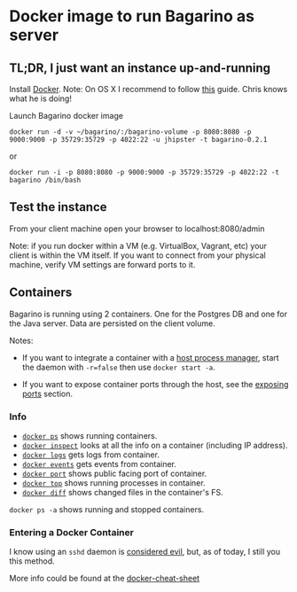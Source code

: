 # Docker image to run Bagarino as server 

## TL;DR, I just want an instance up-and-running

Install [Docker](https://docs.docker.com/installation/).
Note: On OS X I recommend to follow [this](http://viget.com/extend/how-to-use-docker-on-os-x-the-missing-guide) guide. Chris knows what he is doing!

Launch Bagarino docker image
```
docker run -d -v ~/bagarino/:/bagarino-volume -p 8080:8080 -p 9000:9000 -p 35729:35729 -p 4022:22 -u jhipster -t bagarino-0.2.1
```
or 
```
docker run -i -p 8080:8080 -p 9000:9000 -p 35729:35729 -p 4022:22 -t bagarino /bin/bash
```

## Test the instance

From your client machine open your browser to localhost:8080/admin

Note: if you run docker within a VM (e.g. VirtualBox, Vagrant, etc) your client is within the VM itself. If you want to connect from your physical machine, verify VM settings are forward ports to it.

## Containers

Bagarino is running using 2 containers. One for the Postgres DB and one for the Java server. Data are persisted on the client volume.

Notes:
* If you want to integrate a container with a [host process manager](http://docs.docker.io/use/host_integration/), start the daemon with `-r=false` then use `docker start -a`.

* If you want to expose container ports through the host, see the [exposing ports](https://github.com/wsargent/docker-cheat-sheet#exposing-ports) section.


### Info

* [`docker ps`](http://docs.docker.io/reference/commandline/cli/#ps) shows running containers.
* [`docker inspect`](http://docs.docker.io/reference/commandline/cli/#inspect) looks at all the info on a container (including IP address).
* [`docker logs`](http://docs.docker.io/reference/commandline/cli/#logs) gets logs from container.
* [`docker events`](http://docs.docker.io/reference/commandline/cli/#events) gets events from container.
* [`docker port`](http://docs.docker.io/reference/commandline/cli/#port) shows public facing port of container.
* [`docker top`](http://docs.docker.io/reference/commandline/cli/#top) shows running processes in container.
* [`docker diff`](http://docs.docker.io/reference/commandline/cli/#diff) shows changed files in the container's FS.

`docker ps -a` shows running and stopped containers.

### Entering a Docker Container

I know using an `sshd` daemon is [considered evil](http://jpetazzo.github.io/2014/06/23/docker-ssh-considered-evil/), but, as of today, I still you this method.

More info could be found at the [docker-cheat-sheet](https://raw.githubusercontent.com/wsargent/docker-cheat-sheet/master)


